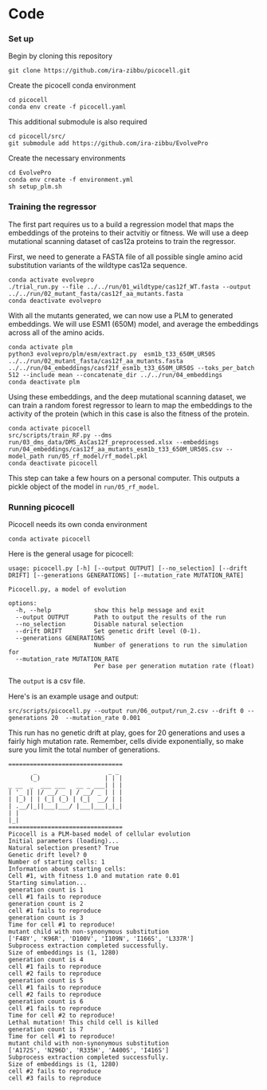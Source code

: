 # Code

### Set up

Begin by cloning this repository

```
git clone https://github.com/ira-zibbu/picocell.git
```

Create the picocell conda environment

```
cd picocell
conda env create -f picocell.yaml
```

This additional submodule is also required

```
cd picocell/src/
git submodule add https://github.com/ira-zibbu/EvolvePro
```

Create the necessary environments

```
cd EvolvePro
conda env create -f environment.yml
sh setup_plm.sh
```

### Training the regressor

The first part requires us to a build a regression model that maps the embeddings of the proteins to their actvitiy or fitness. We will use a deep mutational scanning dataset of cas12a proteins to train the regressor.

First, we need to generate a FASTA file of all possible single amino acid substitution variants of the wildtype cas12a sequence. 

```
conda activate evolvepro
./trial_run.py --file ../../run/01_wildtype/cas12f_WT.fasta --output ../../run/02_mutant_fasta/cas12f_aa_mutants.fasta
conda deactivate evolvepro
```

With all the mutants generated, we can now use a PLM to generated embeddings. We will use ESM1 (650M) model, and average the embeddings across all of the amino acids.

```
conda activate plm
python3 evolvepro/plm/esm/extract.py  esm1b_t33_650M_UR50S ../../run/02_mutant_fasta/cas12f_aa_mutants.fasta  ../../run/04_embeddings/casf21f_esm1b_t33_650M_UR50S --toks_per_batch 512 --include mean --concatenate_dir ../../run/04_embeddings
conda deactivate plm
```

Using these embeddings, and the deep mutational scanning dataset, we can train a random forest regressor to learn to map the embeddings to the activity of the protein (which in this case is also the fitness of the protein.

```
conda activate picocell
src/scripts/train_RF.py --dms run/03_dms_data/DMS_AsCas12f_preprocessed.xlsx --embeddings run/04_embeddings/cas12f_aa_mutants_esm1b_t33_650M_UR50S.csv --model_path run/05_rf_model/rf_model.pkl 
conda deactivate picocell
```

This step can take a few hours on a personal computer. This outputs a pickle object of the model in `run/05_rf_model`. 

### Running picocell

Picocell needs its own conda environment

```
conda activate picocell
```

Here is the general usage for picocell:

```
usage: picocell.py [-h] [--output OUTPUT] [--no_selection] [--drift DRIFT] [--generations GENERATIONS] [--mutation_rate MUTATION_RATE]

Picocell.py, a model of evolution

options:
  -h, --help            show this help message and exit
  --output OUTPUT       Path to output the results of the run
  --no_selection        Disable natural selection
  --drift DRIFT         Set genetic drift level (0-1).
  --generations GENERATIONS
                        Number of generations to run the simulation for
  --mutation_rate MUTATION_RATE
                        Per base per generation mutation rate (float)
```

The `output` is a csv file. 

Here's is an example usage and output:

```
src/scripts/picocell.py --output run/06_output/run_2.csv --drift 0 --generations 20  --mutation_rate 0.001
```

This run has no genetic drift at play, goes for 20 generations and uses a fairly high mutation rate. Remember, cells divide exponentially, so make sure you limit the total number of generations.

```
================================
       _                    _ _ 
      (_)                  | | |
_ __  _  ___ ___   __ _ ___| | |
| '_ || |/ __/ _ | / __/ _ | | |
| |_) | | (_| (_) | (_|  __/ | |
| .__/|_||___|___/ |___|___|_|_|
| |                             
|_|                             
================================
Picocell is a PLM-based model of cellular evolution
Initial parameters (loading)...
Natural selection present? True
Genetic drift level? 0
Number of starting cells: 1
Information about starting cells:
Cell #1, with fitness 1.0 and mutation rate 0.01
Starting simulation...
generation count is 1
cell #1 fails to reproduce
generation count is 2
cell #1 fails to reproduce
generation count is 3
Time for cell #1 to reproduce!
mutant child with non-synonymous substitution
['F48Y', 'K96R', 'D100V', 'I109N', 'I166S', 'L337R']
Subprocess extraction completed successfully.
Size of embeddings is (1, 1280)
generation count is 4
cell #1 fails to reproduce
cell #2 fails to reproduce
generation count is 5
cell #1 fails to reproduce
cell #2 fails to reproduce
generation count is 6
cell #1 fails to reproduce
Time for cell #2 to reproduce!
Lethal mutation! This child cell is killed
generation count is 7
Time for cell #1 to reproduce!
mutant child with non-synonymous substitution
['A172S', 'N296D', 'R335H', 'A400S', 'I416S']
Subprocess extraction completed successfully.
Size of embeddings is (1, 1280)
cell #2 fails to reproduce
cell #3 fails to reproduce
```





